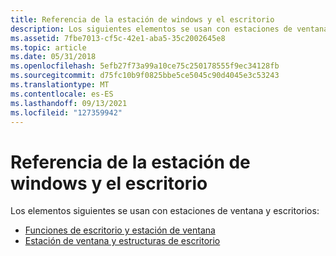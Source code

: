 ```yaml
---
title: Referencia de la estación de windows y el escritorio
description: Los siguientes elementos se usan con estaciones de ventana y escritorios.
ms.assetid: 7fbe7013-cf5c-42e1-aba5-35c2002645e8
ms.topic: article
ms.date: 05/31/2018
ms.openlocfilehash: 5efb27f73a99a10ce75c250178555f9ec34128fb
ms.sourcegitcommit: d75fc10b9f0825bbe5ce5045c90d4045e3c53243
ms.translationtype: MT
ms.contentlocale: es-ES
ms.lasthandoff: 09/13/2021
ms.locfileid: "127359942"
---
```

# <a name="window-station-and-desktop-reference"></a>Referencia de la estación de windows y el escritorio

Los elementos siguientes se usan con estaciones de ventana y escritorios:

-   [Funciones de escritorio y estación de ventana](window-station-and-desktop-functions.md)
-   [Estación de ventana y estructuras de escritorio](window-station-and-desktop-structures.md)

 

 




